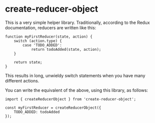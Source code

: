 # create-reducer-object

This is a very simple helper library. Traditionally, according to the Redux documentation, reducers are written like this:

```
function myFirstReducer(state, action) {
    switch (action.type) {
        case 'TODO_ADDED':
            return todoAdded(state, action);
    }

    return state;
}
```

This results in long, unwieldy switch statements when you have many different actions.

You can write the equivalent of the above, using this library, as follows:

```
import { createReducerObject } from 'create-reducer-object';

const myFirstReducer = createReducerObject({
    TODO_ADDED: todoAdded
});
```

